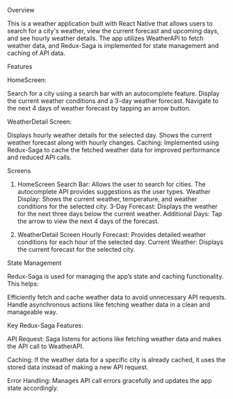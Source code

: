Overview

This is a weather application built with React Native that allows users to search for a city's weather, view the current forecast and upcoming days, and see hourly weather details. The app utilizes WeatherAPI to fetch weather data, and Redux-Saga is implemented for state management and caching of API data.

Features

HomeScreen:

Search for a city using a search bar with an autocomplete feature.
Display the current weather conditions and a 3-day weather forecast.
Navigate to the next 4 days of weather forecast by tapping an arrow button.

WeatherDetail Screen:

Displays hourly weather details for the selected day.
Shows the current weather forecast along with hourly changes.
Caching: Implemented using Redux-Saga to cache the fetched weather data for improved performance and reduced API calls.

Screens

1. HomeScreen
Search Bar: Allows the user to search for cities. The autocomplete API provides suggestions as the user types.
Weather Display: Shows the current weather, temperature, and weather conditions for the selected city.
3-Day Forecast: Displays the weather for the next three days below the current weather.
Additional Days: Tap the arrow to view the next 4 days of the forecast.

2. WeatherDetail Screen
Hourly Forecast: Provides detailed weather conditions for each hour of the selected day.
Current Weather: Displays the current forecast for the selected city.

State Management

Redux-Saga is used for managing the app’s state and caching functionality. This helps:

Efficiently fetch and cache weather data to avoid unnecessary API requests.
Handle asynchronous actions like fetching weather data in a clean and manageable way.

Key Redux-Saga Features:

API Request: Saga listens for actions like fetching weather data and makes the API call to WeatherAPI.

Caching: If the weather data for a specific city is already cached, it uses the stored data instead of making a new API request.

Error Handling: Manages API call errors gracefully and updates the app state accordingly.